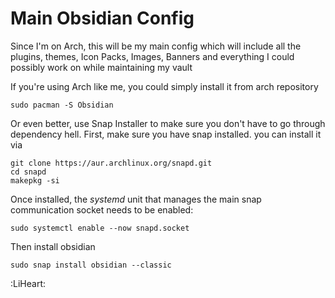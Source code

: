 #  Main Obsidian Config
Since I'm on Arch, this will be my main config which will include all the plugins, themes, Icon Packs, Images, Banners and everything I could possibly work on while maintaining my vault

If you're using Arch like me, you could simply install it from arch repository 

	sudo pacman -S Obsidian

Or even better, use Snap Installer to make sure you don't have to go through dependency hell. First, make sure you have snap installed. you can install it via

	git clone https://aur.archlinux.org/snapd.git
	cd snapd
	makepkg -si

Once installed, the *systemd* unit that manages the main snap communication socket needs to be enabled:

	sudo systemctl enable --now snapd.socket

Then install obsidian		
	
	sudo snap install obsidian --classic

:LiHeart:
